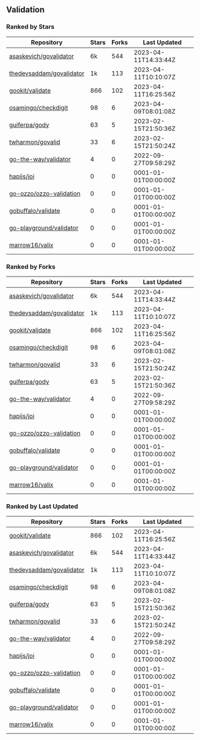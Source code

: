 ## Validation

### Ranked by Stars

| Repository | Stars | Forks | Last Updated |
|------------|-------|-------|--------------|
| [asaskevich/govalidator](https://github.com/asaskevich/govalidator) | 6k | 544 | 2023-04-11T14:33:44Z |
| [thedevsaddam/govalidator](https://github.com/thedevsaddam/govalidator) | 1k | 113 | 2023-04-11T10:10:07Z |
| [gookit/validate](https://github.com/gookit/validate) | 866 | 102 | 2023-04-11T16:25:56Z |
| [osamingo/checkdigit](https://github.com/osamingo/checkdigit) | 98 | 6 | 2023-04-09T08:01:08Z |
| [guiferpa/gody](https://github.com/guiferpa/gody) | 63 | 5 | 2023-02-15T21:50:36Z |
| [twharmon/govalid](https://github.com/twharmon/govalid) | 33 | 6 | 2023-02-15T21:50:24Z |
| [go-the-way/validator](https://github.com/go-the-way/validator) | 4 | 0 | 2022-09-27T09:58:29Z |
| [hapijs/joi](https://github.com/hapijs/joi) | 0 | 0 | 0001-01-01T00:00:00Z |
| [go-ozzo/ozzo-validation](https://github.com/go-ozzo/ozzo-validation) | 0 | 0 | 0001-01-01T00:00:00Z |
| [gobuffalo/validate](https://github.com/gobuffalo/validate) | 0 | 0 | 0001-01-01T00:00:00Z |
| [go-playground/validator](https://github.com/go-playground/validator) | 0 | 0 | 0001-01-01T00:00:00Z |
| [marrow16/valix](https://github.com/marrow16/valix) | 0 | 0 | 0001-01-01T00:00:00Z |

### Ranked by Forks

| Repository | Stars | Forks | Last Updated |
|------------|-------|-------|--------------|
| [asaskevich/govalidator](https://github.com/asaskevich/govalidator) | 6k | 544 | 2023-04-11T14:33:44Z |
| [thedevsaddam/govalidator](https://github.com/thedevsaddam/govalidator) | 1k | 113 | 2023-04-11T10:10:07Z |
| [gookit/validate](https://github.com/gookit/validate) | 866 | 102 | 2023-04-11T16:25:56Z |
| [osamingo/checkdigit](https://github.com/osamingo/checkdigit) | 98 | 6 | 2023-04-09T08:01:08Z |
| [twharmon/govalid](https://github.com/twharmon/govalid) | 33 | 6 | 2023-02-15T21:50:24Z |
| [guiferpa/gody](https://github.com/guiferpa/gody) | 63 | 5 | 2023-02-15T21:50:36Z |
| [go-the-way/validator](https://github.com/go-the-way/validator) | 4 | 0 | 2022-09-27T09:58:29Z |
| [hapijs/joi](https://github.com/hapijs/joi) | 0 | 0 | 0001-01-01T00:00:00Z |
| [go-ozzo/ozzo-validation](https://github.com/go-ozzo/ozzo-validation) | 0 | 0 | 0001-01-01T00:00:00Z |
| [gobuffalo/validate](https://github.com/gobuffalo/validate) | 0 | 0 | 0001-01-01T00:00:00Z |
| [go-playground/validator](https://github.com/go-playground/validator) | 0 | 0 | 0001-01-01T00:00:00Z |
| [marrow16/valix](https://github.com/marrow16/valix) | 0 | 0 | 0001-01-01T00:00:00Z |

### Ranked by Last Updated

| Repository | Stars | Forks | Last Updated |
|------------|-------|-------|--------------|
| [gookit/validate](https://github.com/gookit/validate) | 866 | 102 | 2023-04-11T16:25:56Z |
| [asaskevich/govalidator](https://github.com/asaskevich/govalidator) | 6k | 544 | 2023-04-11T14:33:44Z |
| [thedevsaddam/govalidator](https://github.com/thedevsaddam/govalidator) | 1k | 113 | 2023-04-11T10:10:07Z |
| [osamingo/checkdigit](https://github.com/osamingo/checkdigit) | 98 | 6 | 2023-04-09T08:01:08Z |
| [guiferpa/gody](https://github.com/guiferpa/gody) | 63 | 5 | 2023-02-15T21:50:36Z |
| [twharmon/govalid](https://github.com/twharmon/govalid) | 33 | 6 | 2023-02-15T21:50:24Z |
| [go-the-way/validator](https://github.com/go-the-way/validator) | 4 | 0 | 2022-09-27T09:58:29Z |
| [hapijs/joi](https://github.com/hapijs/joi) | 0 | 0 | 0001-01-01T00:00:00Z |
| [go-ozzo/ozzo-validation](https://github.com/go-ozzo/ozzo-validation) | 0 | 0 | 0001-01-01T00:00:00Z |
| [gobuffalo/validate](https://github.com/gobuffalo/validate) | 0 | 0 | 0001-01-01T00:00:00Z |
| [go-playground/validator](https://github.com/go-playground/validator) | 0 | 0 | 0001-01-01T00:00:00Z |
| [marrow16/valix](https://github.com/marrow16/valix) | 0 | 0 | 0001-01-01T00:00:00Z |

